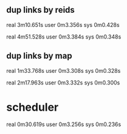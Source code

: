 ## dup links by reids

real	3m10.651s
user	0m3.356s
sys	0m0.428s

real	4m51.528s
user	0m3.384s
sys	0m0.348s


## dup links by map
real	1m33.768s
user	0m3.308s
sys	0m0.328s


real	2m17.963s
user	0m3.332s
sys	0m0.300s


# scheduler

real	0m30.619s
user	0m3.256s
sys	0m0.236s
